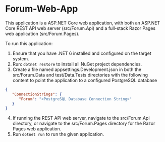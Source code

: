 # Forum-Web-App

This application is a ASP.NET Core web application, with both an ASP.NET Core REST API web server (src/Forum.Api) and a full-stack Razor Pages web application (src/Forum.Pages).

To run this application:

1. Ensure that you have .NET 6 installed and configured on the target system.
2. Run: `dotnet restore` to install all NuGet project dependencies.
3. Create a file named appsettings.Development.json in both the src/Forum.Data and test/Data.Tests directories with the following content to point the application to a configured PostgreSQL database
```json
{
   "ConnectionStrings": {
      "Forum": "<PostgreSQL Database Connection String>"
   }
}
```
4. If running the REST API web server, navigate to the src/Forum.Api directory, or navigate to the src/Forum.Pages directory for the Razor Pages web application.
5. Run `dotnet run` to run the given application.
